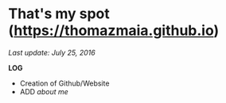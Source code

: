# That's my spot (https://thomazmaia.github.io)
*Last update: July 25, 2016*

**LOG**
* Creation of Github/Website
* ADD *about me*
